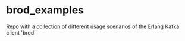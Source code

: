 # brod_examples
Repo with a collection of different usage scenarios of the Erlang Kafka client 'brod'
